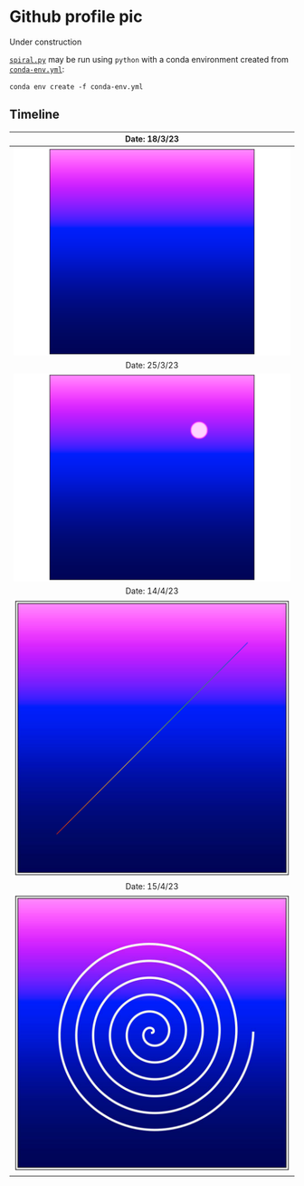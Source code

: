 # Github profile pic
Under construction

[`spiral.py`](spiral.py) may be run using `python` with a conda environment created from [`conda-env.yml`](conda-env.yml):
```
conda env create -f conda-env.yml
```

## Timeline 
| Date: 18/3/23 |
| :---: |
|![Start of profile pic](./img/18_3_23.png) |
| Date: 25/3/23 |
|![Second profile pic](./img/ppic_moon_25_3_23.png) |
| Date: 14/4/23 |
|![Third profile pic](./img/ppic_multiline_13_4_23.png) |
| Date: 15/4/23 |
|![Fourth profile pic](./img/ppic_spiral_15_4_23.png) |
